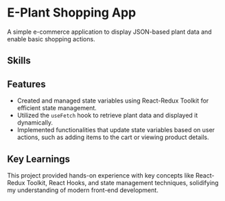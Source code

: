 # E-Plant Shopping App

A simple e-commerce application to display JSON-based plant data and enable basic shopping actions.
## Skills

## Features
- Created and managed state variables using React-Redux Toolkit for efficient state management.
- Utilized the `useFetch` hook to retrieve plant data and displayed it dynamically.
- Implemented functionalities that update state variables based on user actions, such as adding items to the cart or viewing product details.

## Key Learnings
This project provided hands-on experience with key concepts like React-Redux Toolkit, React Hooks, and state management techniques, solidifying my understanding of modern front-end development.
